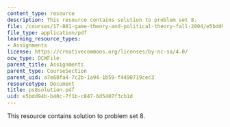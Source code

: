 ```yaml
---
content_type: resource
description: This resource contains solution to problem set 8.
file: /courses/17-881-game-theory-and-political-theory-fall-2004/e5bdd94bb40c7f1bc8476d5407f3cb1d_ps8solution.pdf
file_type: application/pdf
learning_resource_types:
- Assignments
license: https://creativecommons.org/licenses/by-nc-sa/4.0/
ocw_type: OCWFile
parent_title: Assignments
parent_type: CourseSection
parent_uid: a7e68fa4-7c2b-1a94-1b59-f4490719cec3
resourcetype: Document
title: ps8solution.pdf
uid: e5bdd94b-b40c-7f1b-c847-6d5407f3cb1d
---
```

This resource contains solution to problem set 8.